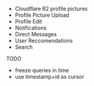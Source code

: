 - Cloudflare R2 profile pictures
- Profile Picture Upload
- Profile Edit
- Notifications
- Direct Messages
- User Reccomendations
- Search

TODO

- freeze queries in time
- use timestamp+id as cursor
